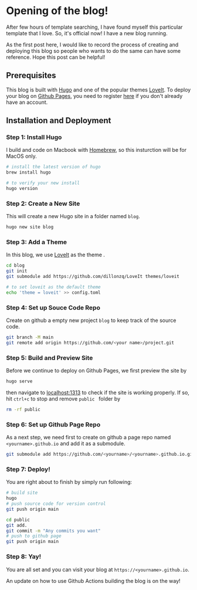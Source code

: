# Opening of the blog!


After few hours of template searching, I have found myself this particular template that I love. So, it's official now! I have a new blog running.



As the first post here, I would like to record the process of creating and deploying this blog so people who wants to do the same can have some reference. Hope this post can be helpful!



## Prerequisites

This blog is built with [Hugo](https://gogugo.io) and one of the popular themes [LoveIt](https://github.com/dillonzq/LoveIt). To deploy your blog on [Github Pages](https://pages.github.com/), you need to register [here](https://github.com) if you don't already have an account.

## Installation and Deployment



### Step 1: Install Hugo

I build and code on Macbook with [Homebrew](https://brew.sh/), so this insturction will be for MacOS only.

```bash
# install the latest version of hugo
brew install hugo

# to verify your new install
hugo version
```

### Step 2: Create a New Site

This will create a new Hugo site in a folder named `blog`.

```bash
hugo new site blog
```

### Step 3: Add a Theme

In this blog, we use [LoveIt](https://github.com/dillonzq/LoveIt) as the theme .

```bash
cd blog
git init
git submodule add https://github.com/dillonzq/LoveIt themes/loveit

# to set loveit as the default theme
echo 'theme = loveit' >> config.toml
```

### Step 4: Set up Souce Code Repo

Create on github a empty new project `blog`  to keep track of the source code.

```bash
git branch -M main
git remote add origin https://github.com/<your name>/project.git
```

### Step 5: Build and Preview Site

Before we continue to deploy on Github Pages, we first preview the site by

```bash
hugo serve
```

then navigate to [localhost:1313](http://localhost:1313) to check if the site is working properly. If so, hit `ctrl+c` to stop and remove `public ` folder by

```bash
rm -rf public
```

### Step 6: Set up Github Page Repo

As a next step, we need first to create on github a page repo named `<yourname>.github.io` and add it as a submodule.

```bash
git submodule add https://github.com/<yourname>/<yourname>.github.io.git public
```

### Step 7: Deploy!

You are right about to finish by simply run following:

```bash
# build site
hugo
# push source code for version control
git push origin main

cd public
git add.
git commit -m "Any commits you want"
# push to github page
git push origin main

```

### Step 8: Yay!

You are all set and you can visit your blog at `https://<yourname>.github.io`.



An update on how to use Github Actions building the blog is on the way!

